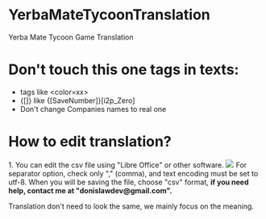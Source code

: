 # YerbaMateTycoonTranslation
Yerba Mate Tycoon Game Translation

<h1><b>Don't touch this one tags in texts:</b></h1>

- tags like <color=xx>
- {[]} like {[SaveNumber]}[i2p_Zero]
- Don't change Companies names to real one

<h1><b>How to edit translation?</b></h1>
1. You can edit the csv file using "Libre Office" or other software.
<img src="https://i.imgur.com/xZaX9r6.png" />
For separator option, check only "," (comma), and text encoding must be set to utf-8. When you will be saving the file, choose "csv" format, <b>if you need help, contact me at "donislawdev@gmail.com".</b>

Translation don't need to look the same, we mainly focus on the meaning.
